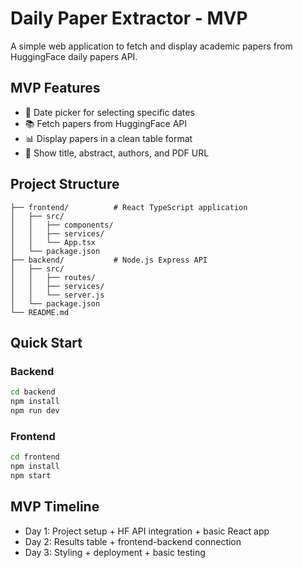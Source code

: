 # Daily Paper Extractor - MVP

A simple web application to fetch and display academic papers from HuggingFace daily papers API.

## MVP Features

- 📅 Date picker for selecting specific dates
- 📚 Fetch papers from HuggingFace API
- 📊 Display papers in a clean table format
- 🔗 Show title, abstract, authors, and PDF URL

## Project Structure

```
├── frontend/          # React TypeScript application
│   ├── src/
│   │   ├── components/
│   │   ├── services/
│   │   └── App.tsx
│   └── package.json
├── backend/           # Node.js Express API
│   ├── src/
│   │   ├── routes/
│   │   ├── services/
│   │   └── server.js
│   └── package.json
└── README.md
```

## Quick Start

### Backend
```bash
cd backend
npm install
npm run dev
```

### Frontend
```bash
cd frontend
npm install
npm start
```

## MVP Timeline
- Day 1: Project setup + HF API integration + basic React app
- Day 2: Results table + frontend-backend connection
- Day 3: Styling + deployment + basic testing